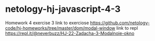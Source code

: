 # netology-hj-javascript-4-3
Homework 4 exercise 3
link to exerciose https://github.com/netology-code/hj-homeworks/tree/master/dom/modal-window
link to repl https://repl.it/@neverbuzz/HJ-22-Zadacha-3-Modalnoie-okno
